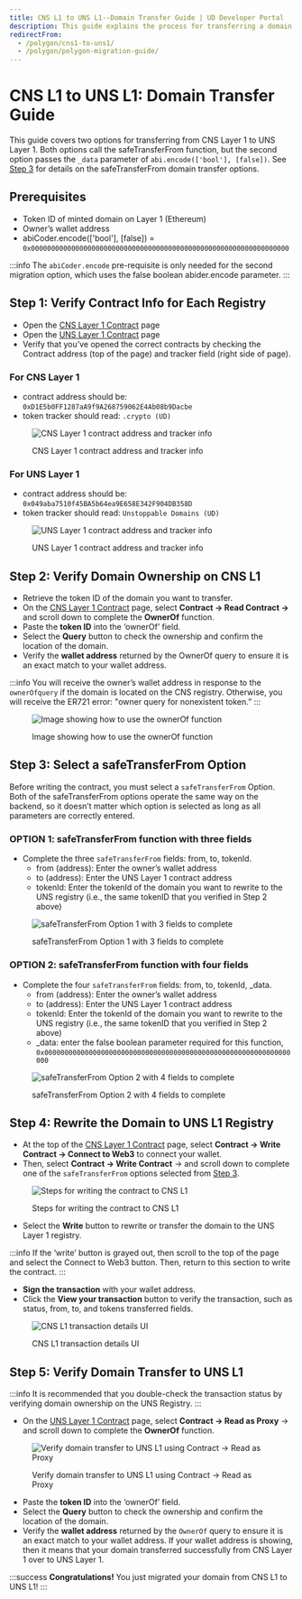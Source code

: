 ```yaml
---
title: CNS L1 to UNS L1--Domain Transfer Guide | UD Developer Portal
description: This guide explains the process for transferring a domain from CNS Layer 1 (Ethereum) registry to the UNS Layer 1 (Ethereum) registry.
redirectFrom:
  - /polygon/cns1-to-uns1/
  - /polygon/polygon-migration-guide/
---
```


# CNS L1 to UNS L1: Domain Transfer Guide

This guide covers two options for transferring from CNS Layer 1 to UNS Layer 1. Both options call the safeTransferFrom function, but the second option passes the `_data` parameter of `abi.encode(['bool'], [false])`. See [Step 3](#step-3-select-a-safetransferfrom-option) for details on the safeTransferFrom domain transfer options.

## Prerequisites
* Token ID of minted domain on Layer 1 (Ethereum)
* Owner’s wallet address
* abiCoder.encode(['bool'], [false]) = `0x0000000000000000000000000000000000000000000000000000000000000000`

:::info
The `abiCoder.encode` pre-requisite is only needed for the second migration option, which uses the false boolean abider.encode parameter.
:::

## Step 1: Verify Contract Info for Each Registry
* Open the [CNS Layer 1 Contract](https://etherscan.io/address/0xD1E5b0FF1287aA9f9A268759062E4Ab08b9Dacbe) page
* Open the [UNS Layer 1 Contract](https://etherscan.io/address/0x049aba7510f45BA5b64ea9E658E342F904DB358D) page
* Verify that you’ve opened the correct contracts by checking the Contract address (top of the page) and tracker field (right side of page).

### For CNS Layer 1
* contract address should be: `0xD1E5b0FF1287aA9f9A268759062E4Ab08b9Dacbe`
* token tracker should read: `.crypto (UD)`

<figure>

![CNS Layer 1 contract address and tracker info](/images/cns-contract-verify.png)

<figcaption>CNS Layer 1 contract address and tracker info</figcaption>
</figure>

### For UNS Layer 1
* contract address should be: `0x049aba7510f45BA5b64ea9E658E342F904DB358D`
* token tracker should read: `Unstoppable Domains (UD)`

<figure>

![UNS Layer 1 contract address and tracker info](/images/uns-contract-verify.png)

<figcaption>UNS Layer 1 contract address and tracker info</figcaption>
</figure>

## Step 2: Verify Domain Ownership on CNS L1
* Retrieve the token ID of the domain you want to transfer.
* On the [CNS Layer 1 Contract](https://etherscan.io/address/0xD1E5b0FF1287aA9f9A268759062E4Ab08b9Dacbe) page, select **Contract -> Read Contract ->** and scroll down to complete the **OwnerOf** function.
* Paste the **token ID** into the ‘ownerOf’ field.
* Select the **Query** button to check the ownership and confirm the location of the domain.
* Verify the **wallet address** returned by the OwnerOf query to ensure it is an exact match to your wallet address.

:::info
You will receive the owner’s wallet address in response to the `ownerOfquery` if the domain is located on the CNS registry. Otherwise, you will receive the ER721 error: "owner query for nonexistent token.”
:::

<figure>

![Image showing how to use the ownerOf function](/images/cnsL1-to-unsL1_small.png)

<figcaption>Image showing how to use the ownerOf function</figcaption>
</figure>

## Step 3: Select a safeTransferFrom Option
Before writing the contract, you must select a `safeTransferFrom` Option. Both of the safeTransferFrom options operate the same way on the backend, so it doesn’t matter which option is selected as long as all parameters are correctly entered.

### OPTION 1: safeTransferFrom function with three fields
* Complete the three `safeTransferFrom` fields: from, to, tokenId.
    * from (address): Enter the owner’s wallet address
    * to (address): Enter the UNS Layer 1 contract address
    * tokenId: Enter the tokenId of the domain you want to rewrite to the UNS registry (i.e., the same tokenID that you verified in Step 2 above)

<figure>

![safeTransferFrom Option 1 with 3 fields to complete](/images/cns-safe-transfer-option1.png)

<figcaption>safeTransferFrom Option 1 with 3 fields to complete</figcaption>
</figure>

### OPTION 2: safeTransferFrom function with four fields
* Complete the four `safeTransferFrom` fields: from, to, tokenId, _data.
    * from (address): Enter the owner’s wallet address
    * to (address): Enter the UNS Layer 1 contract address
    * tokenId: Enter the tokenId of the domain you want to rewrite to the UNS registry (i.e., the same tokenID that you verified in Step 2 above)
    * _data: enter the false boolean parameter required for this function, `0x0000000000000000000000000000000000000000000000000000000000000000`

<figure>

![safeTransferFrom Option 2 with 4 fields to complete](/images/cns-safe-transfer-option2.png)

<figcaption>safeTransferFrom Option 2 with 4 fields to complete</figcaption>
</figure>

## Step 4: Rewrite the Domain to UNS L1 Registry
* At the top of the [CNS Layer 1 Contract](https://etherscan.io/address/0xD1E5b0FF1287aA9f9A268759062E4Ab08b9Dacbe) page, select **Contract -> Write Contract -> Connect to Web3** to connect your wallet.
* Then, select **Contract -> Write Contract** -> and scroll down to complete one of the `safeTransferFrom` options selected from [Step 3](#step-3-select-a-safetransferfrom-option).

<figure>

![Steps for writing the contract to CNS L1](/images/cns-write-contract-steps.png)

<figcaption>Steps for writing the contract to CNS L1</figcaption>
</figure>

* Select the **Write** button to rewrite or transfer the domain to the UNS Layer 1 registry.

:::info
If the ‘write’ button is grayed out, then scroll to the top of the page and select the Connect to Web3 button. Then, return to this section to write the contract.
:::

* **Sign the transaction** with your wallet address.
* Click the **View your transaction** button to verify the transaction, such as status, from, to, and tokens transferred fields.

<figure>

![CNS L1 transaction details UI](/images/cns-transaction-details.png)

<figcaption>CNS L1 transaction details UI</figcaption>
</figure>

## Step 5: Verify Domain Transfer to UNS L1
:::info
It is recommended that you double-check the transaction status by verifying domain ownership on the UNS Registry.
:::

* On the [UNS Layer 1 Contract](https://etherscan.io/address/0x049aba7510f45BA5b64ea9E658E342F904DB358D) page, select **Contract -> Read as Proxy** -> and scroll down to complete the **OwnerOf** function.

<figure>

![Verify domain transfer to UNS L1 using Contract -> Read as Proxy](/images/uns-L1-check-owner.png)

<figcaption>Verify domain transfer to UNS L1 using Contract -> Read as Proxy</figcaption>
</figure>

* Paste the **token ID** into the ‘ownerOf’ field.
* Select the **Query** button to check the ownership and confirm the location of the domain.
* Verify the **wallet address** returned by the `OwnerOf` query to ensure it is an exact match to your wallet address. If your wallet address is showing, then it means that your domain transferred successfully from CNS Layer 1 over to UNS Layer 1.

:::success
**Congratulations!** You just migrated your domain from CNS L1 to UNS L1!
:::
